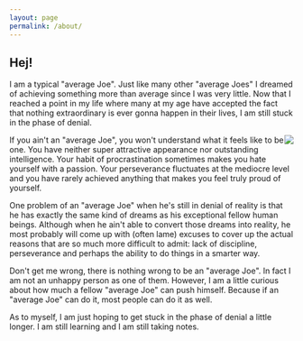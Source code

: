 ```yaml
---
layout: page
permalink: /about/
---
```


## Hej!

I am a typical "average Joe". Just like many other "average Joes" I
dreamed of achieving something more than average since I was very
little. Now that I reached a point in my life where many at my age
have accepted the fact that nothing extraordinary is ever gonna happen
in their lives, I am still stuck in the phase of denial.

<img style="float: right" src="{{site.baseurl}}/images/average_joe.jpg">

If you ain't an "average Joe", you won't understand what it feels like
to be one. You have neither super attractive appearance nor outstanding
intelligence. Your habit of procrastination sometimes makes you hate
yourself with a passion. Your perseverance fluctuates at the mediocre
level and you have rarely achieved anything that makes you feel truly
proud of yourself.

One problem of an "average Joe" when he's still in denial of reality
is that he has exactly the same kind of dreams as his exceptional
fellow human beings. Although when he ain't able to convert those
dreams into reality, he most probably will come up with (often lame)
excuses to cover up the actual reasons that are so much more difficult
to admit: lack of discipline, perseverance and perhaps the ability to do
things in a smarter way.

Don't get me wrong, there is nothing wrong to be an "average Joe". In
fact I am not an unhappy person as one of them. However, I am a little
curious about how much a fellow "average Joe" can push
himself. Because if an "average Joe" can do it, most people can do it
as well.

As to myself, I am just hoping to get stuck in the phase of denial a
little longer. I am still learning and I am still taking notes.
